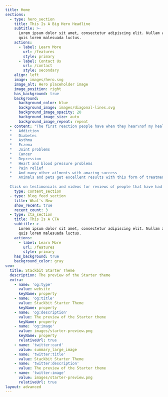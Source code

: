 ```yaml
---
title: Home
sections:
  - type: hero_section
    title: This Is A Big Hero Headline
    subtitle: >-
      Lorem ipsum dolor sit amet, consectetur adipiscing elit. Nullam a metus
      quis lorem malesuada luctus.
    actions:
      - label: Learn More
        url: /features
        style: primary
      - label: Contact Us
        url: /contact
        style: secondary
    align: left
    image: images/hero.svg
    image_alt: Hero placeholder image
    image_position: right
    has_background: true
    background:
      background_color: blue
      background_image: images/diagonal-lines.svg
      background_image_opacity: 20
      background_image_size: auto
      background_image_repeat: repeat
  - content: "The first reaction people have when they hear\nof my healing methods is skepticism. But, that soon changes after their\nfirst treatment.\n\n## What happens?\n\n*   Almost instant pain relief*   They\_feel lighter.\n\n*   They feel a warming\_flowing\_through them.\n\n#### \"Healing has begun\"\n\nSome people's problems disappear immediately.Some problems take a little longer, but disappear they will.... **money back guarantee**.\n\n## No Problem is Too Advanced\n\nHealth problems treated successfully\_include:  
  *   Addiction  
  *   Diabetes  
  *   Asthma
  *   Eczema
  *   Joint problems
  *   Cancer
  *   Depression
  *   Heart and blood pressure problems
  *   Pain relief
  *   And many other ailments with amazing success
  *   Animals and pets get excellent results with this form of treatment.  
  
  Click on testimonials and videos for reviews of people that have had this treatment."
    type: content_section
  - type: blog_feed_section
    title: What's New
    show_recent: true
    recent_count: 3
  - type: cta_section
    title: This Is A CTA
    subtitle: >-
      Lorem ipsum dolor sit amet, consectetur adipiscing elit. Nullam a metus
      quis lorem malesuada luctus.
    actions:
      - label: Learn More
        url: /features
        style: primary
    has_background: true
    background_color: gray
seo:
  title: Stackbit Starter Theme
  description: The preview of the Starter theme
  extra:
    - name: 'og:type'
      value: website
      keyName: property
    - name: 'og:title'
      value: Stackbit Starter Theme
      keyName: property
    - name: 'og:description'
      value: The preview of the Starter theme
      keyName: property
    - name: 'og:image'
      value: images/starter-preview.png
      keyName: property
      relativeUrl: true
    - name: 'twitter:card'
      value: summary_large_image
    - name: 'twitter:title'
      value: Stackbit Starter Theme
    - name: 'twitter:description'
      value: The preview of the Starter theme
    - name: 'twitter:image'
      value: images/starter-preview.png
      relativeUrl: true
layout: advanced
---
```

